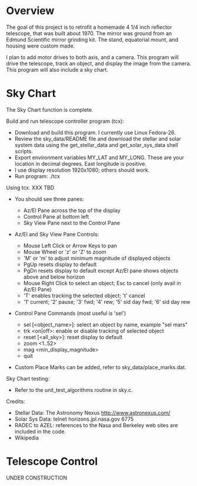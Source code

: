 # Overview

The goal of this project is to retrofit a homemade 4 1/4 inch reflector
telescope, that was built about 1970. The mirror was ground from an
Edmund Scientific mirror grinding kit. The stand, equatorial mount, and
housing were custom made.

I plan to add motor drives to both axis, and a camera. This program will
drive the telescope, track an object, and display the image from the 
camera. This program will also include a sky chart.

# Sky Chart

The Sky Chart function is complete.

Build and run telescope controller program (tcx):

* Download and build this program. I currently use Linux Fedora-26.
* Review the sky_data/README file and download the stellar and solar system data
using the get_stellar_data and get_solar_sys_data shell scripts.
* Export environment variables MY_LAT and MY_LONG. These are your location in decimal degrees. East longitude is positive.
* I use display resolution 1920x1080; others should work.
* Run program: ./tcx

Using tcx. XXX TBD

* You should see three panes:

  * Az/El Pane across the top of the display
  * Control Pane at bottom left
  * Sky View Pane next to the Control Pane


* Az/El and Sky View Pane Controls:

  * Mouse Left Click or Arrow Keys to pan
  * Mouse Wheel or 'z' or 'Z' to zoom
  * 'M' or 'm' to adjust minimum magnitude of displayed objects
  * PgUp resets display to default 
  * PgDn resets display to default except Az/El pane shows objects above and below horizon
  * Mouse Right Click to select an object; Esc to cancel (only avail in Az/El Pane)
  * 'T' enables tracking the selected object; 't' cancel
  * '1' current; '2' pause; '3' fwd; '4' rew; '5' sid day fwd; '6' sid day rew


* Control Pane Commands (most useful is 'sel')

  * sel [<object_name>]: select an object by name, example "sel mars"
  * trk <on|off>: enable or disable tracking of selected object
  * reset [<all_sky>]: reset display to default
  * zoom <1..52>
  * mag <min_display_magnitude>
  * quit


* Custom Place Marks can be added, refer to sky_data/place_marks.dat.

Sky Chart testing:

* Refer to the unit_test_algorithms routine in sky.c.

Credits:

* Stellar Data: The Astronomy Nexus  http://www.astronexus.com/
* Solar Sys Data: telnet horizons.jpl.nasa.gov 6775
* RADEC to AZEL: references to the Nasa and Berkeley web sites are included in the code.
* Wikipedia

# Telescope Control

UNDER CONSTRUCTION
